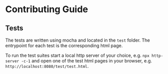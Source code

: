 # Contributing Guide

## Tests
The tests are written using mocha and located in the `test` folder.
The entrypoint for each test is the corresponding html page.

To run the test suites start a local http server of your choice, e.g. `npx http-server -c-1`
and open one of the test html pages in your browser, e.g. `http://localhost:8080/test/test.html`. 

